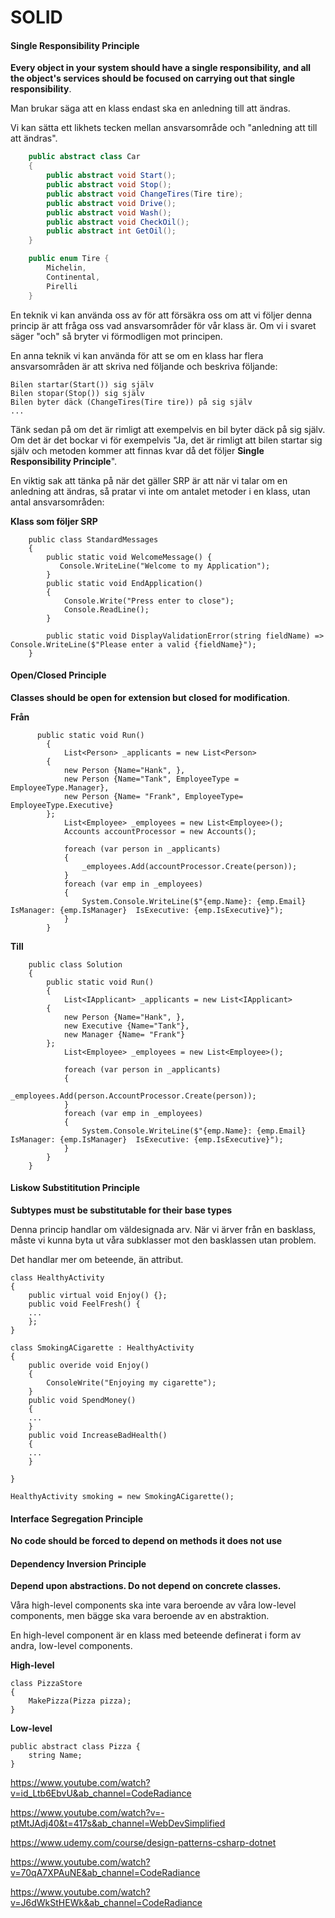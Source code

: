 # SOLID

#### Single Responsibility Principle

**Every object in your system should have a single responsibility, and all the object's services should be focused on carrying out that single responsibility**.

Man brukar säga att en klass endast ska en anledning till att ändras.

Vi kan sätta ett likhets tecken mellan ansvarsområde och "anledning att till att ändras".

```c#
	public abstract class Car
    {
        public abstract void Start();
        public abstract void Stop();
        public abstract void ChangeTires(Tire tire);
        public abstract void Drive();
        public abstract void Wash();
        public abstract void CheckOil();
        public abstract int GetOil();
    }
```

```c#
    public enum Tire {
        Michelin,
        Continental,
        Pirelli
    }
```

En teknik vi kan använda oss av för att försäkra oss om att vi följer denna princip är att fråga oss vad ansvarsområder för vår klass är. Om vi i svaret säger "och" så bryter vi förmodligen mot principen.

En anna teknik vi kan använda för att se om en klass har flera ansvarsområden är att skriva ned följande och beskriva följande:

```
Bilen startar(Start()) sig själv
Bilen stopar(Stop()) sig själv
Bilen byter däck (ChangeTires(Tire tire)) på sig själv
...
```

Tänk sedan på om det är rimligt att exempelvis en bil byter däck på sig själv. Om det är det bockar vi för exempelvis "Ja, det är rimligt att bilen startar sig själv och metoden kommer att finnas kvar då det följer **Single Responsibility Principle**".

En viktig sak att tänka på när det gäller SRP är att när vi talar om en anledning att ändras, så pratar vi inte om antalet metoder i en klass, utan antal ansvarsområden:

**Klass som följer SRP**

```
    public class StandardMessages
    {
        public static void WelcomeMessage() {
           Console.WriteLine("Welcome to my Application");
        }
        public static void EndApplication()
        {
            Console.Write("Press enter to close");
            Console.ReadLine();
        }

        public static void DisplayValidationError(string fieldName) => Console.WriteLine($"Please enter a valid {fieldName}");
    }
```

#### Open/Closed Principle

**Classes should be open for extension but closed for modification**.

**Från**

```
      public static void Run()
        {
            List<Person> _applicants = new List<Person>
        {
            new Person {Name="Hank", },
            new Person {Name="Tank", EmployeeType = EmployeeType.Manager},
            new Person {Name= "Frank", EmployeeType= EmployeeType.Executive}
        };
            List<Employee> _employees = new List<Employee>();
            Accounts accountProcessor = new Accounts();

            foreach (var person in _applicants)
            {
                _employees.Add(accountProcessor.Create(person));
            }
            foreach (var emp in _employees)
            {
                System.Console.WriteLine($"{emp.Name}: {emp.Email}  IsManager: {emp.IsManager}  IsExecutive: {emp.IsExecutive}");
            }
        }
```

**Till**

```
    public class Solution
    {
        public static void Run()
        {
            List<IApplicant> _applicants = new List<IApplicant>
        {
            new Person {Name="Hank", },
            new Executive {Name="Tank"},
            new Manager {Name= "Frank"}
        };
            List<Employee> _employees = new List<Employee>();

            foreach (var person in _applicants)
            {
                _employees.Add(person.AccountProcessor.Create(person));
            }
            foreach (var emp in _employees)
            {
                System.Console.WriteLine($"{emp.Name}: {emp.Email}  IsManager: {emp.IsManager}  IsExecutive: {emp.IsExecutive}");
            }
        }
    }

```



#### Liskow Substititution Principle

**Subtypes must be substitutable for their base types**

Denna princip handlar om väldesignada arv. När vi ärver från en basklass, måste vi kunna byta ut våra subklasser mot den basklassen utan problem.

Det handlar mer om beteende, än attribut.

```
class HealthyActivity
{
	public virtual void Enjoy() {};
	public void FeelFresh() {
	...
	};
}
```

```
class SmokingACigarette : HealthyActivity
{
	public overide void Enjoy()
	{
		ConsoleWrite("Enjoying my cigarette");
	}
	public void SpendMoney() 
	{
	...
	}
	public void IncreaseBadHealth()
    {
    ...
    }
	
}
```

```
HealthyActivity smoking = new SmokingACigarette();
```



#### Interface Segregation Principle

**No code should be forced to depend on methods it does not use**

#### Dependency Inversion Principle

**Depend upon abstractions. Do not depend on concrete classes.**

Våra high-level components ska inte vara beroende av våra low-level components, men bägge ska vara beroende av en abstraktion.

En high-level component är en klass med beteende definerat i form av andra, low-level components.

**High-level**

```
class PizzaStore
{
	MakePizza(Pizza pizza);
}
```

**Low-level**

```
public abstract class Pizza { 
	string Name;
}
```













https://www.youtube.com/watch?v=id_Ltb6EbvU&ab_channel=CodeRadiance

https://www.youtube.com/watch?v=-ptMtJAdj40&t=417s&ab_channel=WebDevSimplified

https://www.udemy.com/course/design-patterns-csharp-dotnet

https://www.youtube.com/watch?v=70qA7XPAuNE&ab_channel=CodeRadiance

https://www.youtube.com/watch?v=J6dWkStHEWk&ab_channel=CodeRadiance













































